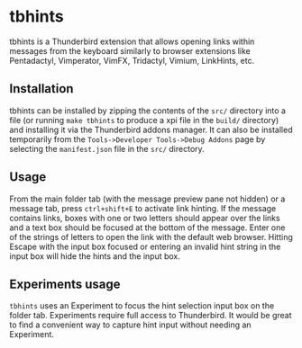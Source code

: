 # tbhints

tbhints is a Thunderbird extension that allows opening links within messages from the keyboard similarly to browser extensions like Pentadactyl, Vimperator, VimFX, Tridactyl, Vimium, LinkHints, etc.

## Installation

tbhints can be installed by zipping the contents of the `src/` directory into a file (or running `make tbhints` to produce a xpi file in the `build/` directory) and installing it via the Thunderbird addons manager.
It can also be installed temporarily from the `Tools->Developer Tools->Debug Addons` page by selecting the `manifest.json` file in the `src/` directory.

## Usage

From the main folder tab (with the message preview pane not hidden) or a message tab, press `ctrl+shift+E` to activate link hinting.
If the message contains links, boxes with one or two letters should appear over the links and a text box should be focused at the bottom of the message.
Enter one of the strings of letters to open the link with the default web browser.
Hitting Escape with the input box focused or entering an invalid hint string in the input box will hide the hints and the input box.

## Experiments usage

`tbhints` uses an Experiment to focus the hint selection input box on the folder tab.
Experiments require full access to Thunderbird.
It would be great to find a convenient way to capture hint input without needing an Experiment.
